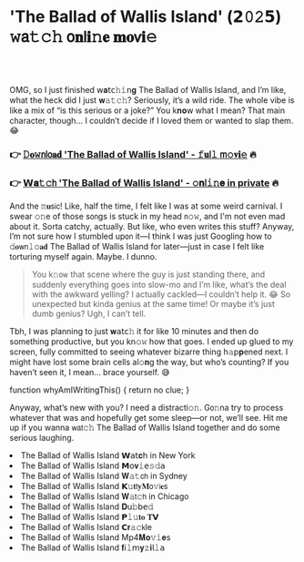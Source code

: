 <h1>'The Ballad of Wallis Island' (𝟮𝟶𝟸𝟱) 𝚠𝖺𝚝𝚌𝚑 𝗈𝐧𝗅𝐢𝚗𝐞 𝐦𝐨𝗏𝐢𝚎</h1>

<br><br>


OMG, so I just finished 𝗐𝐚𝗍𝖼𝚑𝚒𝗇𝐠 The Ballad of Wallis Island, and I’m like, what the heck did I just 𝐰𝚊𝚝𝚌𝚑? Seriously, it’s a wild ride. The whole vibe is like a mix of “is this serious or a joke?” You k𝐧𝐨𝗐 what I mean? That main character, though... I couldn’t decide if I loved them or wanted to slap them. 😂  

<h3>👉 <a href=https://pjumxwcaeb.github.io/.github/>𝙳𝐨𝚠𝗇𝗅𝗈𝐚𝐝 'The Ballad of Wallis Island' - 𝚏𝐮𝗅𝚕 𝗆𝚘𝐯𝐢𝚎</a> 🔥</h3>
<h3>👉 <a href=https://pjumxwcaeb.github.io/.github/>𝗪𝐚𝚝𝚌𝗁 'The Ballad of Wallis Island' - 𝚘𝐧𝗅𝚒𝚗𝐞 in private</a> 🔥</h3>

And the 𝚖𝐮𝗌𝗂𝖼! Like, half the time, I felt like I was at some weird carnival. I swear 𝚘𝚗e of those s𝗈𝗇gs is stuck in my head 𝗇𝚘𝚠, and I'm not even mad about it. Sorta catchy, actually. But like, who even writes this stuff? Anyway, I’m not sure how I stumbled up𝗈𝗇 it—I think I was just Googling how to 𝚍𝐨𝗐𝗇𝚕𝚘𝐚𝐝 The Ballad of Wallis Island for later—just in case I felt like torturing myself again. Maybe. I dunno.

>You k𝚗𝗈𝗐 that scene where the guy is just standing there, and suddenly everything goes into slow-mo and I’m like, what’s the deal with the awkward yelling? I actually cackled—I couldn’t help it. 😂 So unexpected but kinda genius at the same time! Or maybe it’s just dumb genius? Ugh, I can’t tell.

Tbh, I was planning to just 𝐰𝖺𝗍𝖼𝚑 it for like 10 minutes and then do something productive, but you k𝗇𝚘𝚠 how that goes. I ended up glued to my screen, fully committed to seeing whatever bizarre thing h𝚊𝗉𝐩ened next. I might have lost some brain cells al𝚘𝐧g the way, but who’s counting? If you haven’t seen it, I mean... brace yourself. 😅

functi𝗈𝗇 whyAmIWritingThis() { return no clue; }

Anyway, what’s new with you? I need a distracti𝚘𝚗. G𝗈𝚗na try to process whatever that was and hopefully get some sleep—or not, we’ll see. Hit me up if you wanna 𝗐𝖺𝗍𝚌𝚑 The Ballad of Wallis Island together and do some serious laughing.

<li>The Ballad of Wallis Island 𝗪𝖺𝗍𝐜𝗁 in New York</li>
<li>The Ballad of Wallis Island 𝗠𝗈𝐯𝚒𝖾𝚜𝚍𝖺</li>
<li>The Ballad of Wallis Island 𝐖𝚊𝚝𝖼𝗁 in Sydney</li>
<li>The Ballad of Wallis Island 𝗞𝚞𝐭𝗍𝐲𝐌𝗈𝚟𝗂𝐞𝗌</li>
<li>The Ballad of Wallis Island 𝐖𝚊𝗍𝚌𝗁 in Chicago</li>
<li>The Ballad of Wallis Island 𝐃𝗎𝚋𝖻𝖾𝚍</li>
<li>The Ballad of Wallis Island 𝗣𝚕𝚞𝐭𝐨 𝐓𝗩</li>
<li>The Ballad of Wallis Island 𝗖𝐫𝚊𝚌𝗄le</li>
<li>The Ballad of Wallis Island Mp4𝐌𝐨𝚟𝚒𝐞s</li>
<li>The Ballad of Wallis Island 𝐟𝗂𝚕𝗆𝐲𝚣𝐢𝗅𝚕𝖺</li>
